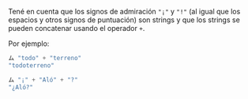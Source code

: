 Tené en cuenta que los signos de admiración `"¡"` y `"!"` (al igual que los espacios y otros signos de puntuación) son strings y que los strings se pueden concatenar usando el operador `+`. 

Por ejemplo: 

```javascript
ム "todo" + "terreno"
"todoterreno"

ム "¡" + "Aló" + "?"
"¿Aló?"
```

